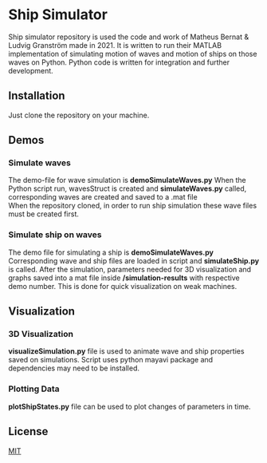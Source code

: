 # Ship Simulator

Ship simulator repository is used the code and work of Matheus Bernat & Ludvig Granström made in 2021. It is written to run their MATLAB implementation of simulating motion of waves and motion of ships on those waves on Python. Python code is written for integration and further development.

## Installation
Just clone the repository on your machine.

## Demos
### Simulate waves
The demo-file for wave simulation is __demoSimulateWaves.py__ 
When the Python script run, wavesStruct is created and __simulateWaves.py__ called, corresponding waves are created and saved to a .mat file \
When the repository cloned, in order to run ship simulation these wave files must be created first.

### Simulate ship on waves
The demo file for simulating a ship is __demoSimulateWaves.py__ Corresponding wave and ship files are loaded in script and __simulateShip.py__ is called. After the simulation, parameters needed for 3D visualization and graphs saved into a mat file inside __/simulation-results__ with respective demo number. This is done for quick visualization on weak machines.

## Visualization
### 3D Visualization
__visualizeSimulation.py__ file is used to animate wave and ship properties saved on simulations. Script uses python mayavi package and dependencies may need to be installed.
### Plotting Data
__plotShipStates.py__ file can be used to plot changes of parameters in time.


## License
[MIT](https://github.com/aliazak6/ship-simulator/blob/master/LICENSE)